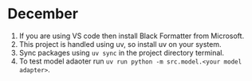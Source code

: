 # December

1. If you are using VS code then install Black Formatter from Microsoft.
2. This project is handled using uv, so install uv on your system.
3. Sync packages using `uv sync` in the project directory terminal.
4. To test model adaoter run `uv run python -m src.model.<your model adapter>`.
